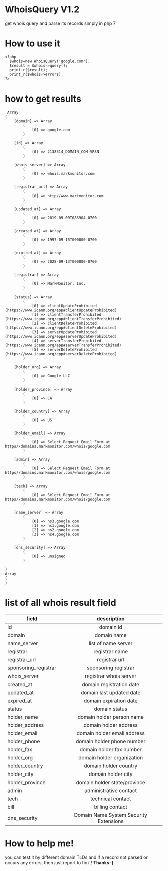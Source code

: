 # WhoisQuery V1.2
get whois query and parse its records simply in php 7

# How to use it
```
<?php
  $whois=new WhoisQuery('google.com');
  $result = $whois->query();
  print_r($result);
  print_r($whois->errors);
?>
```
# how to get results
```
 Array
(
    [domain] => Array
        (
            [0] => google.com
        )

    [id] => Array
        (
            [0] => 2138514_DOMAIN_COM-VRSN
        )

    [whois_server] => Array
        (
            [0] => whois.markmonitor.com
        )

    [registrar_url] => Array
        (
            [0] => http//www.markmonitor.com
        )

    [updated_at] => Array
        (
            [0] => 2019-09-09T083904-0700
        )

    [created_at] => Array
        (
            [0] => 1997-09-15T000000-0700
        )

    [expired_at] => Array
        (
            [0] => 2028-09-13T000000-0700
        )

    [registrar] => Array
        (
            [0] => MarkMonitor, Inc.
        )

    [status] => Array
        (
            [0] => clientUpdateProhibited (https://www.icann.org/epp#clientUpdateProhibited)
            [1] => clientTransferProhibited (https://www.icann.org/epp#clientTransferProhibited)
            [2] => clientDeleteProhibited (https://www.icann.org/epp#clientDeleteProhibited)
            [3] => serverUpdateProhibited (https://www.icann.org/epp#serverUpdateProhibited)
            [4] => serverTransferProhibited (https://www.icann.org/epp#serverTransferProhibited)
            [5] => serverDeleteProhibited (https://www.icann.org/epp#serverDeleteProhibited)
        )

    [holder_org] => Array
        (
            [0] => Google LLC
        )

    [holder_province] => Array
        (
            [0] => CA
        )

    [holder_country] => Array
        (
            [0] => US
        )

    [holder_email] => Array
        (
            [0] => Select Request Email Form at https//domains.markmonitor.com/whois/google.com
        )

    [admin] => Array
        (
            [0] => Select Request Email Form at https//domains.markmonitor.com/whois/google.com
        )

    [tech] => Array
        (
            [0] => Select Request Email Form at https//domains.markmonitor.com/whois/google.com
        )

    [name_server] => Array
        (
            [0] => ns3.google.com
            [1] => ns1.google.com
            [2] => ns2.google.com
            [3] => ns4.google.com
        )

    [dns_security] => Array
        (
            [0] => unsigned
        )

)
Array
(
)
```
# list of all whois result field
|field        |description                |
| ------------|:-------------------------:|
|id           | domain id                 |
|domain       | domain name               |
|name_server  | list of name server       |
|registrar    | registrar name            |
|registrar_url| registrar url             |
|sponsoring_registrar| sponsoring registrar|
|whois_server | registrar whois server    |
|created_at   | domain registration date  |
|updated_at   | domain last updated date  |
|expired_at   | domain expiration date    |
|status       | domain status             |
|holder_name  | domain holder person name |
|holder_address| domain holder address    |
|holder_email | domain holder email address|
|holder_phone | domain holder phone number|
|holder_fax   | domain holder fax number  |
|holder_org   | domain holder organization|
|holder_country| domain holder country    |
|holder_city  | domain holder city        |
|holder_province| domain holder state/province|
|admin        | administrative contact    |
|tech         | technical contact         |
|bill         | billing contact           |
|dns_security | Domain Name System Security Extensions|

# How to help me!
you can test it by different domain TLDs and if a record not parsed or occurs any errors, then just report to fix it!
**Thanks :)**
